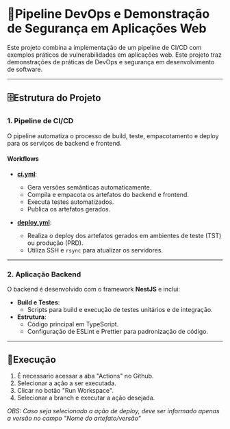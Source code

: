 #  🔐Pipeline DevOps e Demonstração de Segurança em Aplicações Web

Este projeto combina a implementação de um pipeline de CI/CD com exemplos práticos de vulnerabilidades em aplicações web. Este projeto traz demonstrações de práticas de DevOps e segurança em desenvolvimento de software.

---

## 🗄️Estrutura do Projeto

### 1. **Pipeline de CI/CD**
O pipeline automatiza o processo de build, teste, empacotamento e deploy para os serviços de backend e frontend.

#### **Workflows**
- **[ci.yml](.github/workflows/ci.yml)**: 
  - Gera versões semânticas automaticamente.
  - Compila e empacota os artefatos do backend e frontend.
  - Executa testes automatizados.
  - Publica os artefatos gerados.

- **[deploy.yml](.github/workflows/deploy.yml)**:
  - Realiza o deploy dos artefatos gerados em ambientes de teste (TST) ou produção (PRD).
  - Utiliza SSH e `rsync` para atualizar os servidores.

---

### 2. **Aplicação Backend**
O backend é desenvolvido com o framework **NestJS** e inclui:
- **Build e Testes**:
  - Scripts para build e execução de testes unitários e de integração.
- **Estrutura**:
  - Código principal em TypeScript.
  - Configuração de ESLint e Prettier para padronização de código.

---

## 🚀**Execução**
1. É necessario acessar a aba "Actions" no Github.
2. Selecionar a ação a ser executada.
3. Clicar no botão "Run Workspace".
4. Selecionar a branch e executar a ação desejada.

_OBS: Caso seja selecionado a ação de deploy, deve ser informado apenas a versão no campo "Nome do artefato/versão"_ 
